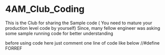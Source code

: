 # 4AM_Club_Coding
This is the Club for sharing the Sample code ( You need to mature your production level code by yourself)
Since, many fellow engineer was asking some sample running code for better understanding

before using code here just comment one line of code like below
//#define FORREF
